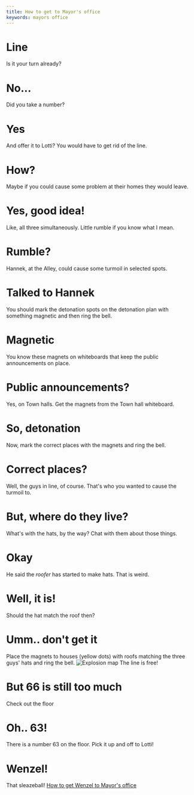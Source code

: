 ```yaml
---
title: How to get to Mayor's office
keywords: mayors office
---
```

# Line
Is it your turn already?

# No...
Did you take a number?

# Yes
And offer it to Lotti? You would have to get rid of the line.

# How?
Maybe if you could cause some problem at their homes they would leave.

# Yes, good idea!
Like, all three simultaneously. Little rumble if you know what I mean.

# Rumble?
Hannek, at the Alley, could cause some turmoil in selected spots.

# Talked to Hannek
You should mark the detonation spots on the detonation plan with something magnetic and then ring the bell.

# Magnetic
You know these magnets on whiteboards that keep the public announcements on place.

# Public announcements?
Yes, on Town halls. Get the magnets from the Town hall whiteboard.

# So, detonation
Now, mark the correct places with the magnets and ring the bell.

# Correct places?
Well, the guys in line, of course. That's who you wanted to cause the turmoil to.

# But, where do they live?
What's with the hats, by the way? Chat with them about those things.

# Okay
He said the _roofer_ has started to make hats. That is weird.

# Well, it is!
Should the hat match the roof then?

# Umm.. don't get it
Place the magnets to houses (yellow dots) with roofs matching the three guys' hats and ring the bell.
![Explosion map](media/exlplosion_map.png)
The line is free!

# But 66 is still too much
Check out the floor

# Oh.. 63!
There is a number 63 on the floor. Pick it up and off to Lotti!

# Wenzel!
That sleazeball! [How to get Wenzel to Mayor's office][wenzel]

<!-- INTERNAL LINKS -->
[wenzel]: /04-village/mayors-office/wenzel.md
